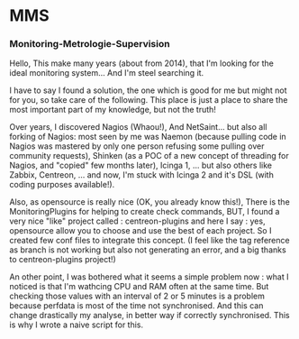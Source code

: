 # MMS
<h3>Monitoring-Metrologie-Supervision</h3>

Hello, This make many years (about from 2014), that I'm looking for the ideal monitoring system... And I'm steel searching it.

I have to say I found a solution, the one which is good for me but might not for you, so take care of the following. This place is just a place to share the most important part of my knowledge, but not the truth!

Over years, I discovered Nagios (Whaou!), And NetSaint... but also all forking of Nagios: most seen by me was Naemon (because pulling code in Nagios was mastered by only one person refusing some pulling over community requests), Shinken (as a POC of a new concept of threading for Nagios, and "copied" few months later), Icinga 1, ... but also others like Zabbix, Centreon, ... and now, I'm stuck with Icinga 2 and it's DSL (with coding purposes available!).

Also, as opensource is really nice (OK, you already know this!), There is the MonitoringPlugins for helping to create check commands, BUT, I found a very nice "like" project called : centreon-plugins and here I say : yes, opensource allow you to choose and use the best of each project. So I created few conf files to integrate this concept. (I feel like the tag reference as branch is not working but also not generating an error, and a big thanks to centreon-plugins project!)

An other point, I was bothered what it seems a simple problem now : what I noticed is that I'm wathcing CPU and RAM often at the same time. But checking those values with an interval of 2 or 5 minutes is a problem because perfdata is most of the time not synchronised. And this can change drastically my analyse, in better way if correctly synchronised. This is why I wrote a naive script for this.
